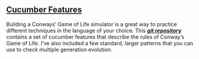 ## [Cucumber Features](http://cukes.info/)
Building a Conways’ Game of Life simulator is a great way to practice different techniques in the language of your choice. This ***[git repository](https://github.com/coreyhaines/practice_game_of_life)*** contains a set of cucumber features that describe the rules of Conway’s Game of Life. I’ve also included a few standard, larger patterns that you can use to check multiple generation evolution.

